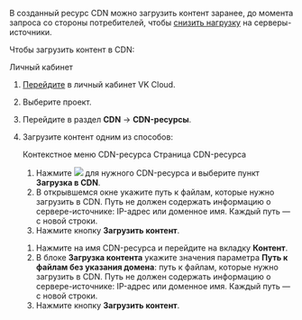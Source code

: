 В созданный ресурс CDN можно загрузить контент заранее, до момента запроса со стороны потребителей, чтобы [снизить нагрузку](../../concepts/about/) на серверы-источники.

Чтобы загрузить контент в CDN:

<tabs>
<tablist>
<tab>Личный кабинет</tab>
</tablist>
<tabpanel>

1. [Перейдите](https://msk.cloud.vk.com/app/) в личный кабинет VK Cloud.
1. Выберите проект.
1. Перейдите в раздел **CDN** → **CDN-ресурсы**.
1. Загрузите контент одним из способов:

   <tabs>
   <tablist>
   <tab>Контекстное меню CDN-ресурса</tab>
   <tab>Страница CDN-ресурса</tab>
   </tablist>
   <tabpanel>

     1. Нажмите ![ ](/ru/assets/more-icon.svg "inline") для нужного CDN-ресурса и выберите пункт **Загрузка в CDN**.
     1. В открывшемся окне укажите путь к файлам, которые нужно загрузить в CDN. Путь не должен содержать информацию о сервере-источнике: IP-адрес или доменное имя. Каждый путь — с новой строки.
     1. Нажмите кнопку **Загрузить контент**.

   </tabpanel>
   <tabpanel>

     1. Нажмите на имя CDN-ресурса и перейдите на вкладку **Контент**.
     1. В блоке **Загрузка контента** укажите значения параметра **Путь к файлам без указания домена**: путь к файлам, которые нужно загрузить в CDN. Путь не должен содержать информацию о сервере-источнике: IP-адрес или доменное имя. Каждый путь — с новой строки.
     1. Нажмите кнопку **Загрузить контент**.

   </tabpanel>
   </tabs>

</tabpanel>
</tabs>
